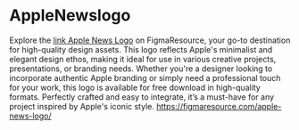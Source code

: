 # AppleNewslogo
Explore the <a href="[url](https://figmaresource.com/apple-news-logo/)">link Apple News Logo</a> on FigmaResource, your go-to destination for high-quality design assets. This logo reflects Apple's minimalist and elegant design ethos, making it ideal for use in various creative projects, presentations, or branding needs. Whether you're a designer looking to incorporate authentic Apple branding or simply need a professional touch for your work, this logo is available for free download in high-quality formats. Perfectly crafted and easy to integrate, it’s a must-have for any project inspired by Apple's iconic style.
https://figmaresource.com/apple-news-logo/
